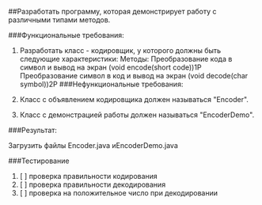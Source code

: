 ##Разработать программу, которая демонстрирует работу с различными типами методов.

###Функциональные требования:
 
1. Разработать класс - кодировщик, у которого должны быть следующие характеристики:
Методы:
    Преобразование кода в символ и вывод на экран (void encode(short code))1P
    Преобразование символ в код и вывод на экран (void decode(char symbol))2P
###Нефункциональные требования:
 
1. Класс с объявлением кодировщика должен называться "Encoder".
2. Класс с демонстрацией работы должен называться "EncoderDemo".
 
###Результат:
 
Загрузить файлы Encoder.java иEncoderDemo.java

###Тестирование
1. [ ] проверка правильности кодирования
2. [ ] проверка правильности декодирования
3. [ ] проверка на положительное число при декодировании